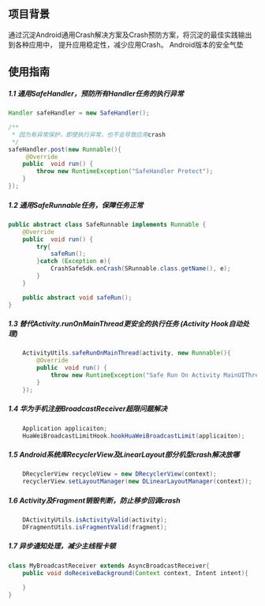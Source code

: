 ## 项目背景
   通过沉淀Android通用Crash解决方案及Crash预防方案，将沉淀的最佳实践输出到各种应用中， 提升应用稳定性，减少应用Crash。 Android版本的安全气垫


## 使用指南

##### 1.1 通用SafeHandler，预防所有Handler任务的执行异常
```java
Handler safeHandler = new SafeHandler();

/**
 * 因为有异常保护，即使执行异常，也不会导致应用crash
 */
safeHandler.post(new Runnable(){
     @Override
    public  void run() {
        throw new RuntimeException("SafeHandler Protect");
    }
});
```

##### 1.2 通用SafeRunnable任务，保障任务正常
```java
public abstract class SafeRunnable implements Runnable {
    @Override
    public  void run() {
        try{
            safeRun();
        }catch (Exception e){
            CrashSafeSdk.onCrash(SRunnable.class.getName(), e);
        }
    }

    public abstract void safeRun();
}
```

##### 1.3 替代Activity.runOnMainThread更安全的执行任务 (Activity Hook自动处理)
```java
    ActivityUtils.safeRunOnMainThread(activity, new Runnable(){
        @Override
        public  void run() {
            throw new RuntimeException("Safe Run On Activity MainUIThread");
        }
    });
```




##### 1.4 华为手机注册BroadcastReceiver超限问题解决
```java
    Application applicaiton;
    HuaWeiBroadcastLimitHook.hookHuaWeiBroadcastLimit(applicaiton);
```


##### 1.5 Android系统库RecyclerView及LinearLayout部分机型crash解决放哪
```java
    DRecyclerView recycleView = new DRecyclerView(context);
    recyclerView.setLayoutManager(new DLinearLayoutManager(context));
```



##### 1.6 Activity及Fragment销毁判断，防止移步回调crash
```java
    DActivityUtils.isActivityValid(activity);
    DFragmentUtils.isFragmentValid(fragment);
```


##### 1.7 异步通知处理，减少主线程卡顿
```java
class MyBroadcastReceiver extends AsyncBroadcastReceiver{
    public void doReceiveBackground(Context context, Intent intent){
    
    }
}
```



